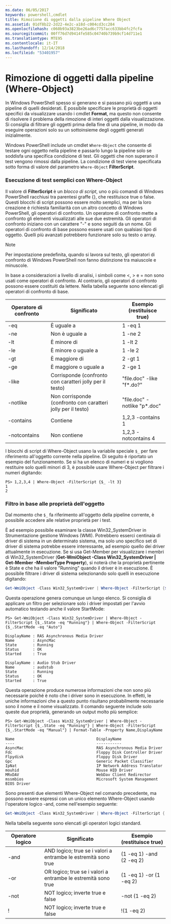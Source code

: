 ```yaml
---
ms.date: 06/05/2017
keywords: powershell,cmdlet
title: Rimozione di oggetti dalla pipeline Where Object
ms.assetid: 01df8b22-2d22-4e2c-a18d-c004cd3cc284
ms.openlocfilehash: c060b93a3823be26ad6c7757acc633bb4fc2fcfa
ms.sourcegitcommit: 00ff76d7d9414fe585c04740b739b9cf14d711e1
ms.translationtype: MTE95
ms.contentlocale: it-IT
ms.lasthandoff: 12/14/2018
ms.locfileid: "53401957"
---
```

# <a name="removing-objects-from-the-pipeline-where-object"></a>Rimozione di oggetti dalla pipeline (Where-Object)

In Windows PowerShell spesso si generano e si passano più oggetti a una pipeline di quelli desiderati. È possibile specificare le proprietà di oggetti specifici da visualizzare usando i cmdlet **Format**, ma questo non consente di risolvere il problema della rimozione di interi oggetti dalla visualizzazione. Si consiglia di filtrare gli oggetti prima della fine di una pipeline, in modo da eseguire operazioni solo su un sottoinsieme degli oggetti generati inizialmente.

Windows PowerShell include un cmdlet `Where-Object` che consente di testare ogni oggetto nella pipeline e passarlo lungo la pipeline solo se soddisfa una specifica condizione di test. Gli oggetti che non superano il test vengono rimossi dalla pipeline. La condizione di test viene specificata sotto forma di valore del parametro `Where-Object` **FilterScript**.

### <a name="performing-simple-tests-with-where-object"></a>Esecuzione di test semplici con Where-Object

Il valore di **FilterScript** è un *blocco di script*, uno o più comandi di Windows PowerShell racchiusi tra parentesi graffe {}, che restituisce true o false. Questi blocchi di script possono essere molto semplici, ma per la loro creazione è richiesta familiarità con un altro concetto di Windows PowerShell, gli operatori di confronto. Un operatore di confronto mette a confronto gli elementi visualizzati alle sue due estremità. Gli operatori di confronto iniziano con un carattere "-" e sono seguiti da un nome. Gli operatori di confronto di base possono essere usati con qualsiasi tipo di oggetto. Quelli più avanzati potrebbero funzionare solo su testo o array.

> [!NOTE]
> Per impostazione predefinita, quando si lavora sul testo, gli operatori di confronto di Windows PowerShell non fanno distinzione tra maiuscole e minuscole.

In base a considerazioni a livello di analisi, i simboli come <, > e = non sono usati come operatori di confronto. Al contrario, gli operatori di confronto possono essere costituiti da lettere. Nella tabella seguente sono elencati gli operatori di confronto di base.

|Operatore di confronto|Significato|Esempio (restituisce true)|
|-----------------------|-----------|--------------------------|
|-eq|È uguale a|1 -eq 1|
|-ne|Non è uguale a|1 -ne 2|
|-lt|È minore di|1 -lt 2|
|-le|È minore o uguale a|1 -le 2|
|-gt|È maggiore di|2 -gt 1|
|-ge|È maggiore o uguale a|2 -ge 1|
|-like|Corrisponde (confronto con caratteri jolly per il testo)|"file.doc" -like "f\*.do?"|
|-notlike|Non corrisponde (confronto con caratteri jolly per il testo)|"file.doc" -notlike "p\*.doc"|
|-contains|Contiene|1,2,3 -contains 1|
|-notcontains|Non contiene|1,2,3 -notcontains 4|

I blocchi di script di Where-Object usano la variabile speciale `$_` per fare riferimento all'oggetto corrente nella pipeline. Di seguito è riportato un esempio del funzionamento. Se si ha un elenco di numeri e si vogliono restituire solo quelli minori di 3, è possibile usare Where-Object per filtrare i numeri digitando:

```
PS> 1,2,3,4 | Where-Object -FilterScript {$_ -lt 3}
1
2
```

### <a name="filtering-based-on-object-properties"></a>Filtro in base alle proprietà dell'oggetto

Dal momento che `$_` fa riferimento all'oggetto della pipeline corrente, è possibile accedere alle relative proprietà per i test.

È ad esempio possibile esaminare la classe Win32_SystemDriver in Strumentazione gestione Windows (WMI). Potrebbero esserci centinaia di driver di sistema in un determinato sistema, ma solo uno specifico set di driver di sistema potrebbe essere interessante, ad esempio quello dei driver attualmente in esecuzione. Se si usa Get-Member per visualizzare i membri di Win32_SystemDriver (**Get-WmiObject -Class Win32_SystemDriver | Get-Member -MemberType Property**), si noterà che la proprietà pertinente è State e che ha il valore "Running" quando il driver è in esecuzione. È possibile filtrare i driver di sistema selezionando solo quelli in esecuzione digitando:

```powershell
Get-WmiObject -Class Win32_SystemDriver | Where-Object -FilterScript {$_.State -eq 'Running'}
```

Questa operazione genera comunque un lungo elenco. Si consiglia di applicare un filtro per selezionare solo i driver impostati per l'avvio automatico testando anche il valore StartMode:

```
PS> Get-WmiObject -Class Win32_SystemDriver | Where-Object -FilterScript {$_.State -eq "Running"} | Where-Object -FilterScript {$_.StartMode -eq "Auto"}

DisplayName : RAS Asynchronous Media Driver
Name        : AsyncMac
State       : Running
Status      : OK
Started     : True

DisplayName : Audio Stub Driver
Name        : audstub
State       : Running
Status      : OK
Started     : True
```

Questa operazione produce numerose informazioni che non sono più necessarie poiché è noto che i driver sono in esecuzione. In effetti, le uniche informazioni che a questo punto risultano probabilmente necessarie sono il nome e il nome visualizzato. Il comando seguente include solo queste due proprietà, generando un output molto più semplice:

```
PS> Get-WmiObject -Class Win32_SystemDriver | Where-Object -FilterScript {$_.State -eq "Running"} | Where-Object -FilterScript {$_.StartMode -eq "Manual"} | Format-Table -Property Name,DisplayName

Name                                    DisplayName
----                                    -----------
AsyncMac                                RAS Asynchronous Media Driver
Fdc                                     Floppy Disk Controller Driver
Flpydisk                                Floppy Disk Driver
Gpc                                     Generic Packet Classifier
IpNat                                   IP Network Address Translator
mouhid                                  Mouse HID Driver
MRxDAV                                  WebDav Client Redirector
mssmbios                                Microsoft System Management BIOS Driver
```

Sono presenti due elementi Where-Object nel comando precedente, ma possono essere espressi con un unico elemento Where-Object usando l'operatore logico -and, come nell'esempio seguente:

```powershell
Get-WmiObject -Class Win32_SystemDriver | Where-Object -FilterScript { ($_.State -eq 'Running') -and ($_.StartMode -eq 'Manual') } | Format-Table -Property Name,DisplayName
```

Nella tabella seguente sono elencati gli operatori logici standard.

|Operatore logico|Significato|Esempio (restituisce true)|
|--------------------|-----------|--------------------------|
|-and|AND logico; true se i valori a entrambe le estremità sono true|(1 -eq 1) -and (2 -eq 2)|
|-or|OR logico; true se i valori a entrambe le estremità sono true|(1 -eq 1) -or (1 -eq 2)|
|-not|NOT logico; inverte true e false|-not (1 -eq 2)|
|\!|NOT logico; inverte true e false|\!(1 -eq 2)|
